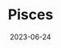 ---
title: "Pisces"
cc-type: constellation
borders:
  - Andromeda
  - Aquarius
  - Aries
  - Cetus
  - Pegasus
  - Triangulum
date: 2023-06-24
hashtag: pisces
related:
  - Piscis Austrinus
subdivision-of:
  - northern celestial hemisphere
  - southern celestial hemisphere
tags:
  - Zodiac
  - Fish
  - Constellation
---